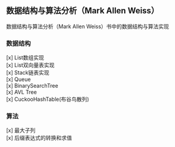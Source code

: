 ## 数据结构与算法分析（Mark Allen Weiss）

 数据结构与算法分析（Mark Allen Weiss）书中的数据结构与算法实现
 

### 数据结构

[x] List数组实现  
[x] List双向量表实现   
[x] Stack链表实现   
[x] Queue  
[x] BinarySearchTree  
[x] AVL Tree  
[x] CuckooHashTable(布谷鸟散列)

### 算法

[x] 最大子列  
[x] 后缀表达式的转换和求值  